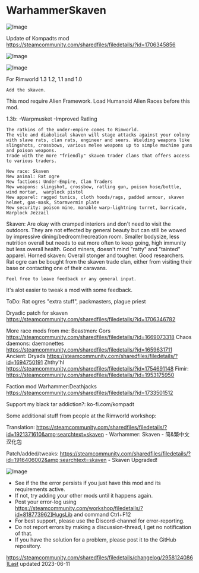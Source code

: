 # WarhammerSkaven

![Image](https://i.imgur.com/buuPQel.png)

Update of Kompadts mod
https://steamcommunity.com/sharedfiles/filedetails/?id=1706345856

![Image](https://i.imgur.com/pufA0kM.png)

	
![Image](https://i.imgur.com/Z4GOv8H.png)

For Rimworld 1.3 1.2, 1.1 and 1.0

    Add the skaven.
This mod require Alien Framework.
Load Humanoid Alien Races before this mod.

1.3b:
-Warpmusket
-Improved Ratling

    The ratkins of the under-empire comes to Rimworld.
    The vile and diabolical skaven will stage attacks against your colony with slave rats, clan rats, engineer and seers. Wielding weapons like slingshots, crossbows, various melee weapons up to simple machine guns and poison weapons.
    Trade with the more "friendly" skaven trader clans that offers access to various traders.

    New race: Skaven
    New animal: Rat ogre
    New factions: Under-Empire, Clan Traders
    New weapons: slingshot, crossbow, ratling gun, poison hose/bottle, wind mortar,  warplock pistol
    New apparel: ragged tunics, cloth hoods/rags, padded armour, skaven helmet, gas-mask, Stormvermin plate
    New security: poison mine, manable warp-lightning turret, barricade, Warplock Jezzail

Skaven: Are okay with cramped interiors and don't need to visit the outdoors. They are not effected by general beauty but can still be wowed by impressive dining/bedroom/recreation room.
Smaller bodysize, less nutrition overall but needs to eat more often to keep going, high immunity but less overall health. 
Good miners, doesn't mind "ratty" and "tainted" apparel.
Horned skaven: Overall stonger and tougher. Good researchers.
Rat ogre can be bought from the skaven trade clan, either from visiting their base or contacting one of their caravans.

    Feel free to leave feedback or any general input. 
It's alot easier to tweak a mod with some feedback.

ToDo: Rat ogres "extra stuff", packmasters, plague priest

Dryadic patch for skaven
https://steamcommunity.com/sharedfiles/filedetails/?id=1706346782

More race mods from me:
Beastmen: Gors
https://steamcommunity.com/sharedfiles/filedetails/?id=1669073318
Chaos daemons: daemonettes
https://steamcommunity.com/sharedfiles/filedetails/?id=1659631711
Ancient: Dryads
https://steamcommunity.com/sharedfiles/filedetails/?id=1694750191
Zhthy'hl
https://steamcommunity.com/sharedfiles/filedetails/?id=1754691148
Fimir:
https://steamcommunity.com/sharedfiles/filedetails/?id=1953175950

Faction mod
Warhammer:Deathjacks
https://steamcommunity.com/sharedfiles/filedetails/?id=1733501512

Support my black tar addiction?: 
ko-fi.com/kompadt

Some additional stuff from people at the Rimworld workshop:

Translation:
https://steamcommunity.com/sharedfiles/filedetails/?id=1921371610&amp;searchtext=skaven - Warhammer: Skaven - 简&amp;繁中文汉化包

Patch/added/tweaks:
https://steamcommunity.com/sharedfiles/filedetails/?id=1916406002&amp;searchtext=skaven - Skaven Upgraded!
	
![Image](https://i.imgur.com/PwoNOj4.png)



-  See if the the error persists if you just have this mod and its requirements active.
-  If not, try adding your other mods until it happens again.
-  Post your error-log using https://steamcommunity.com/workshop/filedetails/?id=818773962]HugsLib and command Ctrl+F12
-  For best support, please use the Discord-channel for error-reporting.
-  Do not report errors by making a discussion-thread, I get no notification of that.
-  If you have the solution for a problem, please post it to the GitHub repository.


https://steamcommunity.com/sharedfiles/filedetails/changelog/2958124086]Last updated 2023-06-11
